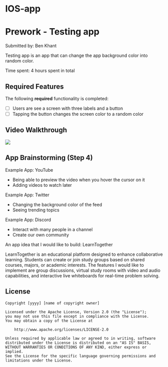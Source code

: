 # IOS-app

# Prework - Testing app

Submitted by: Ben Khant

Testing app is an app that can change the app background color into random color.

Time spent: 4 hours spent in total

## Required Features

The following **required** functionality is completed:

- [ ] Users are see a screen with three labels and a button
- [ ] Tapping the button changes the screen color to a random color
 
## Video Walkthrough

<div>
    <a href="https://www.loom.com/share/b30b171c364c4fb5a874950df12292bd">
    </a>
    <a href="https://www.loom.com/share/b30b171c364c4fb5a874950df12292bd">
      <img style="max-width:300px;" src="https://cdn.loom.com/sessions/thumbnails/b30b171c364c4fb5a874950df12292bd-f70d4cbaad751242-full-play.gif">
    </a>
  </div>

## App Brainstorming (Step 4)

Example App: YouTube
- Being able to preview the video when you hover the cursor on it
- Adding videos to watch later

Example App: Twitter
- Changing the background color of the feed
- Seeing trending topics

Example App: Discord
- Interact with many people in a channel
- Create our own community

An app idea that I would like to build: LearnTogether

LearnTogether is an educational platform designed to enhance collaborative learning. Students can create or join study groups based on shared courses, majors, or academic interests. The features I would like to implement are group discussions, virtual study rooms with video and audio capabilities, and interactive live whiteboards for real-time problem solving. 

## License

    Copyright [yyyy] [name of copyright owner]

    Licensed under the Apache License, Version 2.0 (the "License");
    you may not use this file except in compliance with the License.
    You may obtain a copy of the License at

        http://www.apache.org/licenses/LICENSE-2.0

    Unless required by applicable law or agreed to in writing, software
    distributed under the License is distributed on an "AS IS" BASIS,
    WITHOUT WARRANTIES OR CONDITIONS OF ANY KIND, either express or implied.
    See the License for the specific language governing permissions and
    limitations under the License.

